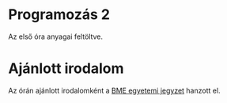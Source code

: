 # Programozás 2

Az első óra anyagai feltöltve.

# Ajánlott irodalom
Az órán ajánlott irodalomként a [BME egyetemi jegyzet](https://infoc.eet.bme.hu/jegyzet/c_jegyzet.pdf) hanzott el.
